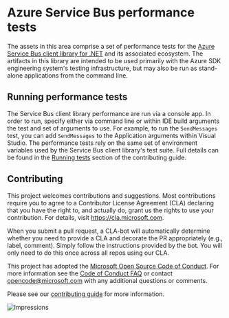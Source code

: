 # Azure Service Bus performance tests

The assets in this area comprise a set of performance tests for the [Azure Service Bus client library for .NET](https://github.com/Azure/azure-sdk-for-net/tree/main/sdk/servicebus/Azure.Messaging.ServiceBus) and its associated ecosystem.  The artifacts in this library are intended to be used primarily with the Azure SDK engineering system's testing infrastructure, but may also be run as stand-alone applications from the command line.

## Running performance tests

The Service Bus client library performance are run via a console app. In order to run, specify either via command line or within IDE build arguments the test and set of arguments to use. For example, to run the `SendMessages` test, you can add `SendMessages` to the Application arguments within Visual Studio.
The performance tests rely on the same set of environment variables used by the Service Bus client library's test suite.  Full details can be found in the [Running tests](https://github.com/Azure/azure-sdk-for-net/blob/main/sdk/servicebus/Azure.Messaging.ServiceBus/CONTRIBUTING.md#running-tests) section of the contributing guide.
  
## Contributing  

This project welcomes contributions and suggestions.  Most contributions require you to agree to a Contributor License Agreement (CLA) declaring that you have the right to, and actually do, grant us the rights to use your contribution. For details, visit https://cla.microsoft.com.

When you submit a pull request, a CLA-bot will automatically determine whether you need to provide a CLA and decorate the PR appropriately (e.g., label, comment). Simply follow the instructions provided by the bot. You will only need to do this once across all repos using our CLA.

This project has adopted the [Microsoft Open Source Code of Conduct](https://opensource.microsoft.com/codeofconduct/). For more information see the [Code of Conduct FAQ](https://opensource.microsoft.com/codeofconduct/faq/) or contact [opencode@microsoft.com](mailto:opencode@microsoft.com) with any additional questions or comments.

Please see our [contributing guide](https://github.com/Azure/azure-sdk-for-net/blob/main/sdk/servicebus/Azure.Messaging.ServiceBus/CONTRIBUTING.md) for more information.
  
![Impressions](https://azure-sdk-impressions.azurewebsites.net/api/impressions/azure-sdk-for-net%2Fsdk%2Fservicebus%2FAzure.Messaging.ServiceBus.Perf%2FREADME.png)
